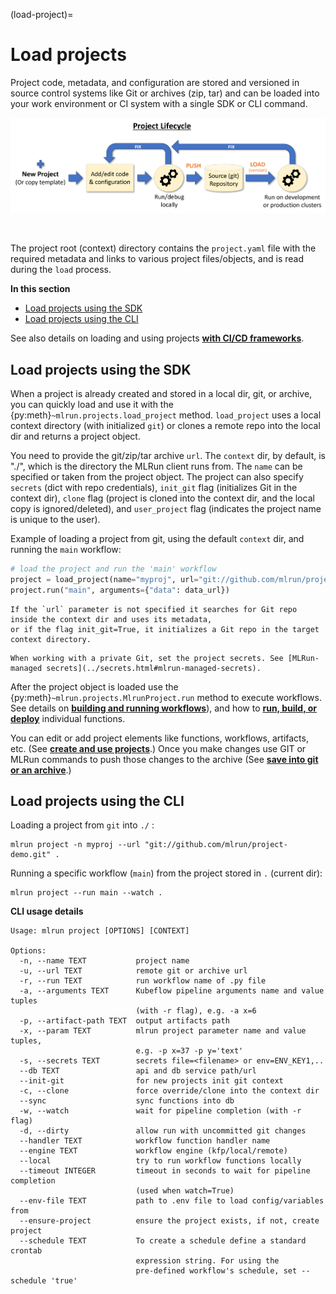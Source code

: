 (load-project)=
# Load projects

Project code, metadata, and configuration are stored and versioned in source control systems like Git or archives (zip, tar) 
and can be loaded into your work environment or CI system with a single SDK or CLI command.

<p align="center"><img src="../_static/images/project-lifecycle.png" alt="project-lifecycle" width="700"/></p><br>

The project root (context) directory contains the `project.yaml` file with the required metadata and links to various project files/objects, and is read during the `load` process.

**In this section**
- [Load projects using the SDK](#load-sdk)
- [Load projects using the CLI](#load-cli)

See also details on loading and using projects [**with CI/CD frameworks**](./ci-integration.html).

<a id='load-sdk'></a>
## Load projects using the SDK

When a project is already created and stored in a local dir, git, or archive, you can quickly load and use it with the 
{py:meth}`~mlrun.projects.load_project` method. `load_project` uses a local context directory (with initialized `git`) 
or clones a remote repo into the local dir and returns a project object.

You need to provide the git/zip/tar archive `url`. The `context` dir, by default, is "./", which is the directory the MLRun client 
runs from. The `name` can be specified or taken 
from the project object. The project can also specify `secrets` (dict with repo credentials), `init_git` flag (initializes Git in the context dir), 
`clone` flag (project is cloned into the context dir, and the local copy is ignored/deleted), and `user_project` 
flag (indicates the project name is unique to the user).

Example of loading a project from git, using the default `context` dir,  and running the `main` workflow:

```python
# load the project and run the 'main' workflow
project = load_project(name="myproj", url="git://github.com/mlrun/project-archive.git")
project.run("main", arguments={"data": data_url})
```

```{admonition} Note
If the `url` parameter is not specified it searches for Git repo inside the context dir and uses its metadata, 
or if the flag init_git=True, it initializes a Git repo in the target context directory.
```

```{admonition} Note
When working with a private Git, set the project secrets. See [MLRun-managed secrets](../secrets.html#mlrun-managed-secrets).
```

After the project object is loaded use the {py:meth}`~mlrun.projects.MlrunProject.run` method to execute workflows. See details on [**building and running workflows**](./build-run-workflows-pipelines.html)), 
and how to [**run, build, or deploy**](./run-build-deploy.html) individual functions. 

You can edit or add project elements like functions, workflows, artifacts, etc. (See  [**create and use projects**](./create-project.html).)
Once you make changes use GIT or MLRun commands to push those changes to the archive (See [**save into git or an archive**](./create-project.html#push).)

<a id='load-cli'></a>
## Load projects using the CLI

Loading a project from `git` into `./` :

```
mlrun project -n myproj --url "git://github.com/mlrun/project-demo.git" .
```

Running a specific workflow (`main`) from the project stored in `.` (current dir):

```
mlrun project --run main --watch .
```

**CLI usage details**

```
Usage: mlrun project [OPTIONS] [CONTEXT]

Options:
  -n, --name TEXT           project name
  -u, --url TEXT            remote git or archive url
  -r, --run TEXT            run workflow name of .py file
  -a, --arguments TEXT      Kubeflow pipeline arguments name and value tuples
                            (with -r flag), e.g. -a x=6
  -p, --artifact-path TEXT  output artifacts path
  -x, --param TEXT          mlrun project parameter name and value tuples,
                            e.g. -p x=37 -p y='text'
  -s, --secrets TEXT        secrets file=<filename> or env=ENV_KEY1,..
  --db TEXT                 api and db service path/url
  --init-git                for new projects init git context
  -c, --clone               force override/clone into the context dir
  --sync                    sync functions into db
  -w, --watch               wait for pipeline completion (with -r flag)
  -d, --dirty               allow run with uncommitted git changes
  --handler TEXT            workflow function handler name
  --engine TEXT             workflow engine (kfp/local/remote)
  --local                   try to run workflow functions locally
  --timeout INTEGER         timeout in seconds to wait for pipeline completion
                            (used when watch=True)
  --env-file TEXT           path to .env file to load config/variables from
  --ensure-project          ensure the project exists, if not, create project
  --schedule TEXT           To create a schedule define a standard crontab
                            expression string. For using the
                            pre-defined workflow's schedule, set --schedule 'true'
 ```
